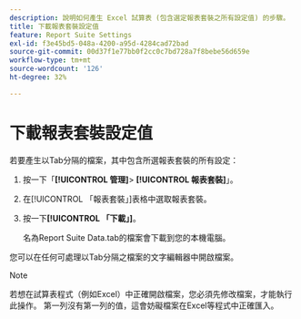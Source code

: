 ```yaml
---
description: 說明如何產生 Excel 試算表 (包含選定報表套裝之所有設定值) 的步驟。
title: 下載報表套裝設定值
feature: Report Suite Settings
exl-id: f3e45bd5-048a-4200-a95d-4284cad72bad
source-git-commit: 00d37f1e77bb0f2cc0c7bd728a7f8bebe56d659e
workflow-type: tm+mt
source-wordcount: '126'
ht-degree: 32%

---
```


# 下載報表套裝設定值

若要產生以Tab分隔的檔案，其中包含所選報表套裝的所有設定：

1. 按一下「**[!UICONTROL 管理]**> **[!UICONTROL 報表套裝]**」。

2. 在[!UICONTROL 「報表套裝」]表格中選取報表套裝。

3. 按一下&#x200B;**[!UICONTROL 「下載」]**。

   名為Report Suite Data.tab的檔案會下載到您的本機電腦。

您可以在任何可處理以Tab分隔之檔案的文字編輯器中開啟檔案。

>[!NOTE]
>
>   若想在試算表程式（例如Excel）中正確開啟檔案，您必須先修改檔案，才能執行此操作。 第一列沒有第一列的值，這會妨礙檔案在Excel等程式中正確匯入。
